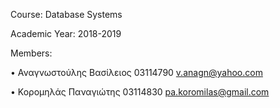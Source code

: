 Course: Database Systems

Academic Year: 2018-2019

Members:

• Αναγνωστούλης Βασίλειος 03114790 v.anagn@yahoo.com

• Κορομηλάς Παναγιώτης 03114830 pa.koromilas@gmail.com
